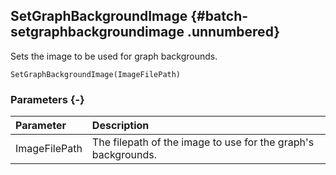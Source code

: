## SetGraphBackgroundImage {#batch-setgraphbackgroundimage .unnumbered}

Sets the image to be used for graph backgrounds.

```{sql}
SetGraphBackgroundImage(ImageFilePath)
```

### Parameters {-}

Parameter | Description
| :-- | :-- |
ImageFilePath | The filepath of the image to use for the graph's backgrounds.
